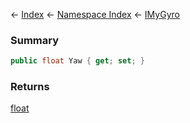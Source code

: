 ← [Index](Api-Index) ← [Namespace Index](Namespace-Index) ← [IMyGyro](Sandbox.ModAPI.Ingame.IMyGyro)

### Summary

```csharp
public float Yaw { get; set; }
```

### Returns

[float](https://docs.microsoft.com/en-us/dotnet/api/System.Single?view=netframework-4.6)

